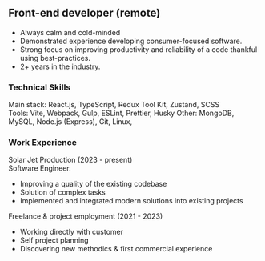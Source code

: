 ## Front-end developer (remote)
* Always calm and cold-minded
* Demonstrated experience developing consumer-focused software.
* Strong focus on improving productivity and reliability of a code thankful using best-practices.
* 2+ years in the industry.

### Technical Skills
Main stack: React.js, TypeScript, Redux Tool Kit, Zustand, SCSS <br />
Tools: Vite, Webpack, Gulp, ESLint, Prettier, Husky
Other: MongoDB, MySQL, Node.js (Express), Git, Linux, 

### Work Experience
Solar Jet Production (2023 - present)<br />
Software Engineer.
* Improving a quality of the existing codebase
* Solution of complex tasks
* Implemented and integrated modern solutions into existing projects

Freelance & project employment (2021 - 2023)<br />
* Working directly with customer
* Self project planning
* Discovering new methodics & first commercial experience
